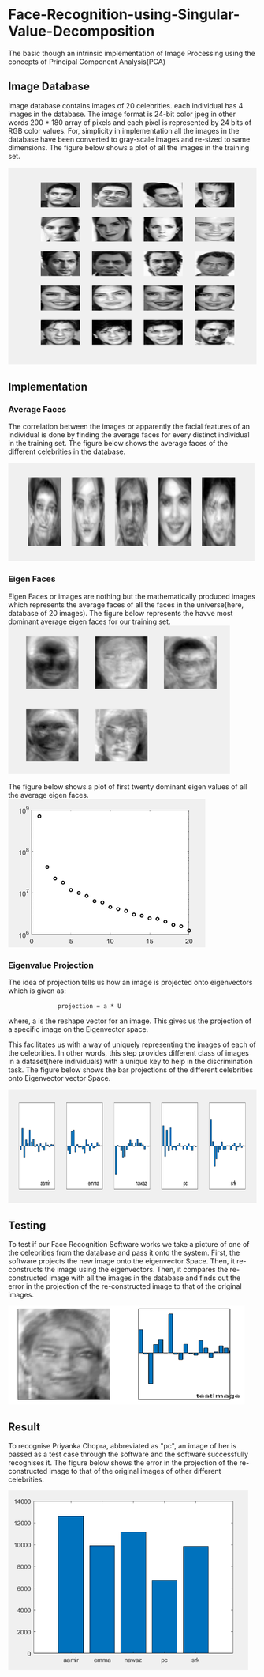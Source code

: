 # Face-Recognition-using-Singular-Value-Decomposition
The basic though an intrinsic implementation of Image Processing using the concepts of Principal Component Analysis(PCA)

## Image Database
Image database contains images of 20 celebrities. each individual has 4 images in the database. The image format is 24-bit color jpeg in other words 200 * 180 array of pixels and each pixel is represented by 24 bits of RGB color values. For, simplicity in implementation all the images in the database have been converted to gray-scale images and re-sized to same dimensions. The figure below shows a plot of all the images in the training set.

<img src="Figures/plot.png" height=400>

## Implementation
### Average Faces
The correlation between the images or apparently the facial features of an
individual is done by finding the average faces for every distinct individual
in the training set. The figure below shows the average faces of the different
celebrities in the database.

<img src="Figures/Avg_faces.png" width=500>

### Eigen Faces
Eigen Faces or images are nothing but the mathematically produced images
which represents the average faces of all the faces in the universe(here,
database of 20 images). The figure below represents the havve most dominant
average eigen faces for our training set.
<img src="Figures/Eigen_faces.png" height=300 width=450>

The figure below shows a plot of first twenty dominant eigen values of all
the average eigen faces.
<img src="Figures/Eigen_values.png" width=400>

### Eigenvalue Projection
The idea of projection tells us how an image is projected onto eigenvectors
which is given as:

                  projection = a * U
where,
a is the reshape vector for an image.
This gives us the projection of a specific image on the Eigenvector space.

This facilitates us with a way of uniquely representing the images of each of
the celebrities. In other words, this step provides different class of images in
a dataset(here individuals) with a unique key to help in the discrimination
task. The figure below shows the bar projections of the different celebrities
onto Eigenvector vector Space.

<img src="Figures/Projections.png" width=570 height=230>

## Testing
To test if our Face Recognition Software works we take a picture of one of
the celebrities from the database and pass it onto the system. First, the
software projects the new image onto the eigenvector Space. Then, it
re-constructs the image using the eigenvectors. Then, it compares the
re-constructed image with all the images in the database and finds out the
error in the projection of the re-constructed image to that of the original
images.

<img src="Figures/Projected_Image.png" width=480 height=200>

## Result
To recognise Priyanka Chopra, abbreviated as "pc", an image of her is
passed as a test case through the software and the software successfully
recognises it. The figure below shows the error in the projection of the
re-constructed image to that of the original images of other different
celebrities.

<img src="Figures/Error_graph.png" width=487 height=363>
